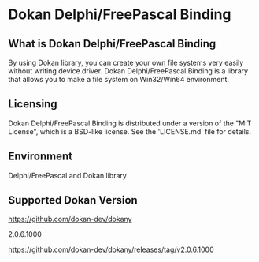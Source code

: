 # Dokan Delphi/FreePascal Binding

## What is Dokan Delphi/FreePascal Binding
By using Dokan library, you can create your own file systems very easily
without writing device driver. Dokan Delphi/FreePascal Binding is a library that allows
you to make a file system on Win32/Win64 environment.

## Licensing
Dokan Delphi/FreePascal Binding is distributed under a version of the "MIT License",
which is a BSD-like license. See the 'LICENSE.md' file for details.

## Environment
Delphi/FreePascal and Dokan library

## Supported Dokan Version
https://github.com/dokan-dev/dokany

2.0.6.1000

https://github.com/dokan-dev/dokany/releases/tag/v2.0.6.1000
